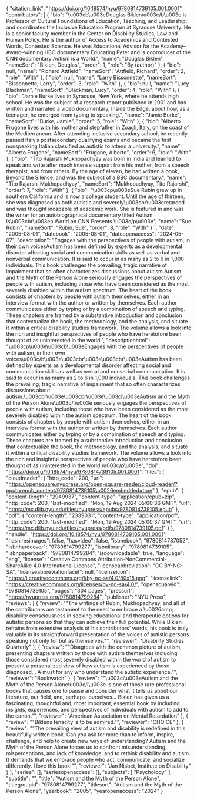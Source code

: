 {
   "citation_link": "https://doi.org/10.18574/nyu/9780814739105.001.0001",
   "contributors": [
     {
       "bio": "\u003cb\u003eDouglas Biklen\u003c/b\u003e is Professor of Cultural Foundations of Education, Teaching, and Leadership; and coordinates the Inclusive Education Program at Syracuse University. He is a senior faculty member in the Center on Disability Studies, Law and Human Policy. He is the author of Access to Academics and Contested Words, Contested Science. He was Educational Advisor for the Academy–Award–winning HBO documentary Educating Peter and is coproducer of the CNN documentary Autism is a World.",
       "name": "Douglas Biklen",
       "nameSort": "Biklen, Douglas",
       "order": 1,
       "role": "By (author)"
     },
     {
       "bio": null,
       "name": "Richard Attfield",
       "nameSort": "Attfield, Richard",
       "order": 2,
       "role": "With"
     },
     {
       "bio": null,
       "name": "Larry Bissonnette",
       "nameSort": "Bissonnette, Larry",
       "order": 3,
       "role": "With"
     },
     {
       "bio": null,
       "name": "Lucy Blackman",
       "nameSort": "Blackman, Lucy",
       "order": 4,
       "role": "With"
     },
     {
       "bio": "Jamie Burke lives in Syracuse, New York, where he attends high school. He was the subject of a research report published in 2001 and has written and narrated a video documentary, Inside the Edge, about how, as a teenager, he emerged from typing to speaking.",
       "name": "Jamie Burke",
       "nameSort": "Burke, Jamie",
       "order": 5,
       "role": "With"
     },
     {
       "bio": "Alberto Frugone lives with his mother and stepfather in Zoagli, Italy, on the coast of the Mediterranean. After attending inclusive secondary school, he recently passed Italy’s postsecondary qualifying exams and became the first nonspeaking Italian classified as autistic to attend a university.",
       "name": "Alberto Frugone",
       "nameSort": "Frugone, Alberto",
       "order": 6,
       "role": "With"
     },
     {
       "bio": "Tito Rajarshi Mukhopadhyay was born in India and learned to speak and write after much intense support from his mother, from a speech therapist, and from others. By the age of eleven, he had written a book, Beyond the Silence, and was the subject of a BBC documentary.",
       "name": "Tito Rajarshi Mukhopadhyay",
       "nameSort": "Mukhopadhyay, Tito Rajarshi",
       "order": 7,
       "role": "With"
     },
     {
       "bio": "\u003cp\u003eSue Rubin grew up in southern California and is now a college student. Until the age of thirteen, she was diagnosed as both autistic and severely\u003cbr\u003eretarded and was thought incapable of academic work. She is featured in and was the writer for an autobiographical documentary titled Autism Is\u003cbr\u003ea World on CNN Presents.\u003c/p\u003e",
       "name": "Sue Rubin",
       "nameSort": "Rubin, Sue",
       "order": 8,
       "role": "With"
     }
   ],
   "date": "2005-08-01",
   "datebook": "2005-08-01",
   "dateopenaccess": "2024-05-07",
   "description": "Engages with the perspectives of people with autism, in their own voicesAutism has been defined by experts as a developmental disorder affecting social and communication skills as well as verbal and nonverbal communication. It is said to occur in as many as 2 to 6 in 1,000 individuals. This book challenges the prevailing, tragic narrative of impairment that so often characterizes discussions about autism.Autism and the Myth of the Person Alone seriously engages the perspectives of people with autism, including those who have been considered as the most severely disabled within the autism spectrum. The heart of the book consists of chapters by people with autism themselves, either in an interview format with the author or written by themselves. Each author communicates either by typing or by a combination of speech and typing. These chapters are framed by a substantive introduction and conclusion that contextualize the book, the methodology, and the analysis, and situate it within a critical disability studies framework. The volume allows a look into the rich and insightful perspectives of people who have heretofore been thought of as uninterested in the world.",
   "descriptionhtml": "\u003cp\u003e\u003cb\u003eEngages with the perspectives of people with autism, in their own voices\u003c/b\u003e\u003cbr\u003e\u003cbr\u003eAutism has been defined by experts as a developmental disorder affecting social and communication skills as well as verbal and nonverbal communication. It is said to occur in as many as 2 to 6 in 1,000 individuals. This book challenges the prevailing, tragic narrative of impairment that so often characterizes discussions about autism.\u003cbr\u003e\u003cbr\u003e\u003ci\u003eAutism and the Myth of the Person Alone\u003c/i\u003e seriously engages the perspectives of people with autism, including those who have been considered as the most severely disabled within the autism spectrum. The heart of the book consists of chapters by people with autism themselves, either in an interview format with the author or written by themselves. Each author communicates either by typing or by a combination of speech and typing. These chapters are framed by a substantive introduction and conclusion that contextualize the book, the methodology, and the analysis, and situate it within a critical disability studies framework. The volume allows a look into the rich and insightful perspectives of people who have heretofore been thought of as uninterested in the world.\u003c/p\u003e",
   "doi": "https://doi.org/10.18574/nyu/9780814739105.001.0001",
   "files": {
     "cloudreader": {
       "http_code": 200,
       "url": "https://opensquare.nyupress.org/open-square-reader/cloud-reader/?epub=epub_content/9780814739105\u0026embedded=true"
     },
     "epub": {
       "content-length": "2949937",
       "content-type": "application/epub+zip",
       "http_code": 200,
       "last-modified": "Mon, 19 Aug 2024 05:00:36 GMT",
       "url": "https://mc.dlib.nyu.edu/files/nyupress/epubs/9780814739105.epub"
     },
     "pdf": {
       "content-length": "2339031",
       "content-type": "application/pdf",
       "http_code": 200,
       "last-modified": "Mon, 19 Aug 2024 05:00:37 GMT",
       "url": "https://mc.dlib.nyu.edu/files/nyupress/pdfs/9780814739105.pdf"
     }
   },
   "handle": "https://doi.org/10.18574/nyu/9780814739105.001.0001",
   "hashiresimages": false,
   "hasvideo": false,
   "isbnebook": "9780814787052",
   "isbnhardcover": "9780814799277",
   "isbnlibrary": "9780814739105",
   "isbnpaperback": "9780814799284",
   "isdownloadable": true,
   "language": "eng",
   "license": "Creative Commons Attribution-NonCommercial-ShareAlike 4.0 International License",
   "licenseabbreviation": "CC BY-NC-SA",
   "licenseabbreviationfacet": null,
   "licenseicon": "https://i.creativecommons.org/l/by-nc-sa/4.0/80x15.png",
   "licenselink": "https://creativecommons.org/licenses/by-nc-sa/4.0/",
   "opensquareid": "9780814739105",
   "pages": "304 pages",
   "pressurl": "https://nyupress.org/9780814799284",
   "publisher": "NYU Press",
   "reviews": [
     {
       "review": "\"The writings of Rubin, Mukhopadhyay, and all of the contributors are testament to the need to embrace a \u0026amp; disability consciousness in seeking educational and therapeutic options for autistic persons so that they can achieve their full potential. While Biklen refrains from extensive analysis of his contributors' words, his book is truly valuable in its straightforward presentation of the voices of autistic persons speaking not only for but as themselves.\"",
       "reviewer": "Disability Studies Quarterly"
     },
     {
       "review": "\"Disagrees with the common picture of autism, presenting chapters written by those with autism themselves including those considered most severely disabled within the world of autism to present a personalized view of how autism is experienced by those diagnosed... A must for any who understand the autistic experience.\"",
       "reviewer": "Bookwatch"
     },
     {
       "review": "\"\u003ci\u003eAutism and the Myth of the Person Alone\u003c/i\u003e is one of those rare professional books that causes one to pause and consider what it tells us about our literature, our field, and, perhaps, ourselves... Biklen has given us a fascinating, thoughtful and, most important, essential book by including insights, experiences, and perspectives of individuals with autism to add to the canon.\"",
       "reviewer": "American Association on Mental Retardation"
     },
     {
       "review": "\"Biklens tenacity is to be admired.\"",
       "reviewer": "CHOICE"
     },
     {
       "review": "\"The prevailing view of autism and disability is redefined in this beautifully written book. Can you ask for more than to inform, inspire, challenge, and help to create new ways of understanding? Autism and the Myth of the Person Alone forces us to confront misunderstanding, misperceptions, and lack of knowledge, and to rethink disability and autism. It demands that we embrace people who act, communicate, and socialize differently. I love this book!\"",
       "reviewer": "Jan Nisbet, Institute on Disability"
     }
   ],
   "series": [],
   "seriesopenaccess": [],
   "subjects": [
     "Psychology"
   ],
   "subtitle": "",
   "title": "Autism and the Myth of the Person Alone",
   "titlegroupid": "9780814799277",
   "titlesort": "Autism and the Myth of the Person Alone",
   "yearbook": "2005",
   "yearopenaccess": "2024"
 }
